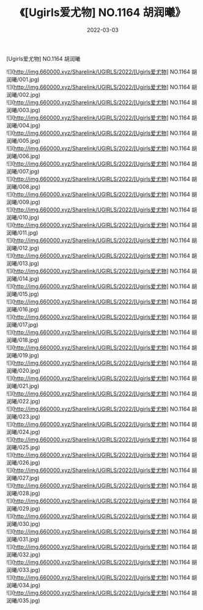 ﻿---
layout: post
title:  《[Ugirls爱尤物] NO.1164 胡润曦》
date:   2022-03-03
img: http://img.660000.xyz/Sharelink/UGIRLS/2022/[Ugirls爱尤物] NO.1164 胡润曦/000.jpg
categories: [美女, 清纯, 唯美]
---

[Ugirls爱尤物] NO.1164 胡润曦

 ![](http://img.660000.xyz/Sharelink/UGIRLS/2022/[Ugirls爱尤物] NO.1164 胡润曦/001.jpg) <br>![](http://img.660000.xyz/Sharelink/UGIRLS/2022/[Ugirls爱尤物] NO.1164 胡润曦/002.jpg) <br>![](http://img.660000.xyz/Sharelink/UGIRLS/2022/[Ugirls爱尤物] NO.1164 胡润曦/003.jpg) <br>![](http://img.660000.xyz/Sharelink/UGIRLS/2022/[Ugirls爱尤物] NO.1164 胡润曦/004.jpg) <br>![](http://img.660000.xyz/Sharelink/UGIRLS/2022/[Ugirls爱尤物] NO.1164 胡润曦/005.jpg) <br>![](http://img.660000.xyz/Sharelink/UGIRLS/2022/[Ugirls爱尤物] NO.1164 胡润曦/006.jpg) <br>![](http://img.660000.xyz/Sharelink/UGIRLS/2022/[Ugirls爱尤物] NO.1164 胡润曦/007.jpg) <br>![](http://img.660000.xyz/Sharelink/UGIRLS/2022/[Ugirls爱尤物] NO.1164 胡润曦/008.jpg) <br>![](http://img.660000.xyz/Sharelink/UGIRLS/2022/[Ugirls爱尤物] NO.1164 胡润曦/009.jpg) <br>![](http://img.660000.xyz/Sharelink/UGIRLS/2022/[Ugirls爱尤物] NO.1164 胡润曦/010.jpg) <br>![](http://img.660000.xyz/Sharelink/UGIRLS/2022/[Ugirls爱尤物] NO.1164 胡润曦/011.jpg) <br>![](http://img.660000.xyz/Sharelink/UGIRLS/2022/[Ugirls爱尤物] NO.1164 胡润曦/012.jpg) <br>![](http://img.660000.xyz/Sharelink/UGIRLS/2022/[Ugirls爱尤物] NO.1164 胡润曦/013.jpg) <br>![](http://img.660000.xyz/Sharelink/UGIRLS/2022/[Ugirls爱尤物] NO.1164 胡润曦/014.jpg) <br>![](http://img.660000.xyz/Sharelink/UGIRLS/2022/[Ugirls爱尤物] NO.1164 胡润曦/015.jpg) <br>![](http://img.660000.xyz/Sharelink/UGIRLS/2022/[Ugirls爱尤物] NO.1164 胡润曦/016.jpg) <br>![](http://img.660000.xyz/Sharelink/UGIRLS/2022/[Ugirls爱尤物] NO.1164 胡润曦/017.jpg) <br>![](http://img.660000.xyz/Sharelink/UGIRLS/2022/[Ugirls爱尤物] NO.1164 胡润曦/018.jpg) <br>![](http://img.660000.xyz/Sharelink/UGIRLS/2022/[Ugirls爱尤物] NO.1164 胡润曦/019.jpg) <br>![](http://img.660000.xyz/Sharelink/UGIRLS/2022/[Ugirls爱尤物] NO.1164 胡润曦/020.jpg) <br>![](http://img.660000.xyz/Sharelink/UGIRLS/2022/[Ugirls爱尤物] NO.1164 胡润曦/021.jpg) <br>![](http://img.660000.xyz/Sharelink/UGIRLS/2022/[Ugirls爱尤物] NO.1164 胡润曦/022.jpg) <br>![](http://img.660000.xyz/Sharelink/UGIRLS/2022/[Ugirls爱尤物] NO.1164 胡润曦/023.jpg) <br>![](http://img.660000.xyz/Sharelink/UGIRLS/2022/[Ugirls爱尤物] NO.1164 胡润曦/024.jpg) <br>![](http://img.660000.xyz/Sharelink/UGIRLS/2022/[Ugirls爱尤物] NO.1164 胡润曦/025.jpg) <br>![](http://img.660000.xyz/Sharelink/UGIRLS/2022/[Ugirls爱尤物] NO.1164 胡润曦/026.jpg) <br>![](http://img.660000.xyz/Sharelink/UGIRLS/2022/[Ugirls爱尤物] NO.1164 胡润曦/027.jpg) <br>![](http://img.660000.xyz/Sharelink/UGIRLS/2022/[Ugirls爱尤物] NO.1164 胡润曦/028.jpg) <br>![](http://img.660000.xyz/Sharelink/UGIRLS/2022/[Ugirls爱尤物] NO.1164 胡润曦/029.jpg) <br>![](http://img.660000.xyz/Sharelink/UGIRLS/2022/[Ugirls爱尤物] NO.1164 胡润曦/030.jpg) <br>![](http://img.660000.xyz/Sharelink/UGIRLS/2022/[Ugirls爱尤物] NO.1164 胡润曦/031.jpg) <br>![](http://img.660000.xyz/Sharelink/UGIRLS/2022/[Ugirls爱尤物] NO.1164 胡润曦/032.jpg) <br>![](http://img.660000.xyz/Sharelink/UGIRLS/2022/[Ugirls爱尤物] NO.1164 胡润曦/033.jpg) <br>![](http://img.660000.xyz/Sharelink/UGIRLS/2022/[Ugirls爱尤物] NO.1164 胡润曦/034.jpg) <br>![](http://img.660000.xyz/Sharelink/UGIRLS/2022/[Ugirls爱尤物] NO.1164 胡润曦/035.jpg) <br>